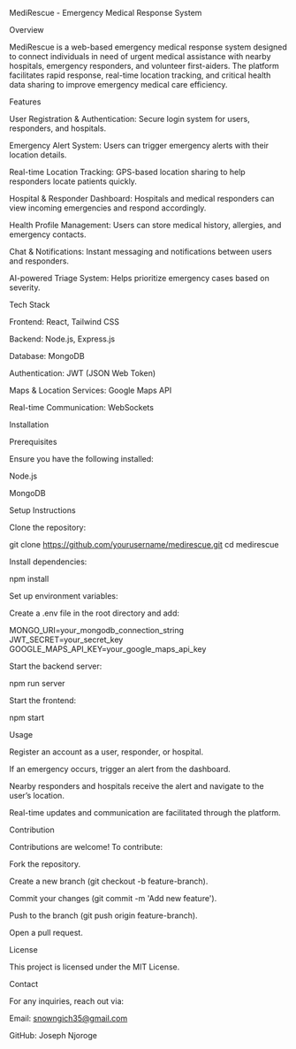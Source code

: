 MediRescue - Emergency Medical Response System

Overview

MediRescue is a web-based emergency medical response system designed to connect individuals in need of urgent medical assistance with nearby hospitals, emergency responders, and volunteer first-aiders. The platform facilitates rapid response, real-time location tracking, and critical health data sharing to improve emergency medical care efficiency.

Features

User Registration & Authentication: Secure login system for users, responders, and hospitals.

Emergency Alert System: Users can trigger emergency alerts with their location details.

Real-time Location Tracking: GPS-based location sharing to help responders locate patients quickly.

Hospital & Responder Dashboard: Hospitals and medical responders can view incoming emergencies and respond accordingly.

Health Profile Management: Users can store medical history, allergies, and emergency contacts.

Chat & Notifications: Instant messaging and notifications between users and responders.

AI-powered Triage System: Helps prioritize emergency cases based on severity.

Tech Stack

Frontend: React, Tailwind CSS

Backend: Node.js, Express.js

Database: MongoDB

Authentication: JWT (JSON Web Token)

Maps & Location Services: Google Maps API

Real-time Communication: WebSockets

Installation

Prerequisites

Ensure you have the following installed:

Node.js

MongoDB

Setup Instructions

Clone the repository:

git clone https://github.com/yourusername/medirescue.git
cd medirescue

Install dependencies:

npm install

Set up environment variables:

Create a .env file in the root directory and add:

MONGO_URI=your_mongodb_connection_string
JWT_SECRET=your_secret_key
GOOGLE_MAPS_API_KEY=your_google_maps_api_key

Start the backend server:

npm run server

Start the frontend:

npm start

Usage

Register an account as a user, responder, or hospital.

If an emergency occurs, trigger an alert from the dashboard.

Nearby responders and hospitals receive the alert and navigate to the user’s location.

Real-time updates and communication are facilitated through the platform.

Contribution

Contributions are welcome! To contribute:

Fork the repository.

Create a new branch (git checkout -b feature-branch).

Commit your changes (git commit -m 'Add new feature').

Push to the branch (git push origin feature-branch).

Open a pull request.

License

This project is licensed under the MIT License.

Contact

For any inquiries, reach out via:

Email: snowngich35@gmail.com

GitHub: Joseph Njoroge
